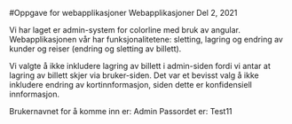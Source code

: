 #Oppgave for webapplikasjoner Webapplikasjoner Del 2, 2021

Vi har laget er admin-system for colorline med bruk av angular.
Webapplikasjonen vår har funksjonalitetene: sletting, lagring og endring av kunder og reiser (endring og sletting av billett).

Vi valgte å ikke inkludere lagring av billett i admin-siden fordi vi antar at lagring av billett skjer via bruker-siden.
Det var et bevisst valg å ikke inkludere endring av kortinnformasjon, siden dette er konfidensiell innformasjon. 

Brukernavnet for å komme inn er: Admin
Passordet er: Test11
